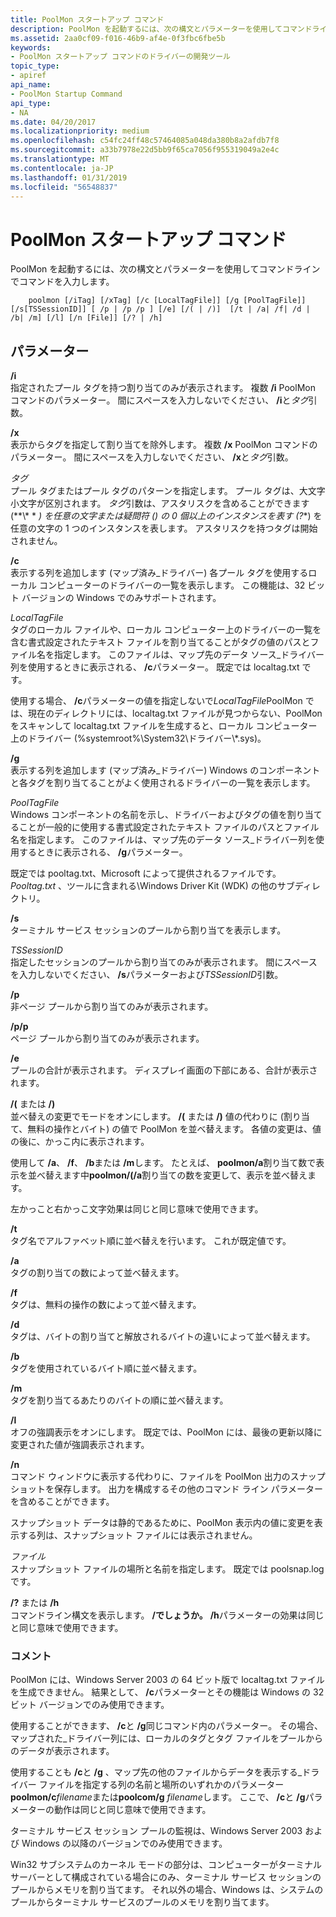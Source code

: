```yaml
---
title: PoolMon スタートアップ コマンド
description: PoolMon を起動するには、次の構文とパラメーターを使用してコマンドラインでコマンドを入力します。
ms.assetid: 2aa0cf09-f016-46b9-af4e-0f3fbc6fbe5b
keywords:
- PoolMon スタートアップ コマンドのドライバーの開発ツール
topic_type:
- apiref
api_name:
- PoolMon Startup Command
api_type:
- NA
ms.date: 04/20/2017
ms.localizationpriority: medium
ms.openlocfilehash: c54fc24ff48c57464085a048da380b8a2afdb7f8
ms.sourcegitcommit: a33b7978e22d5bb9f65ca7056f955319049a2e4c
ms.translationtype: MT
ms.contentlocale: ja-JP
ms.lasthandoff: 01/31/2019
ms.locfileid: "56548837"
---
```

# <a name="poolmon-startup-command"></a>PoolMon スタートアップ コマンド


PoolMon を起動するには、次の構文とパラメーターを使用してコマンドラインでコマンドを入力します。

```
    poolmon [/iTag] [/xTag] [/c [LocalTagFile]] [/g [PoolTagFile]] [/s[TSSessionID]] [ /p | /p /p ] [/e] [/( | /)]  [/t | /a| /f| /d | /b| /m] [/l] [/n [File]] [/? | /h] 
```

## <a name="span-idddkpoolmonstartupcommandtoolsspanspan-idddkpoolmonstartupcommandtoolsspanparameters"></a><span id="ddk_poolmon_startup_command_tools"></span><span id="DDK_POOLMON_STARTUP_COMMAND_TOOLS"></span>パラメーター


<span id="________i______"></span><span id="________I______"></span> **/i**   
指定されたプール タグを持つ割り当てのみが表示されます。 複数 **/i** PoolMon コマンドのパラメーター。 間にスペースを入力しないでください、 **/i**と*タグ*引数。

<span id="________x______"></span><span id="________X______"></span> **/x**   
表示からタグを指定して割り当てを除外します。 複数 **/x** PoolMon コマンドのパラメーター。 間にスペースを入力しないでください、 **/x**と*タグ*引数。

<span id="_______Tag______"></span><span id="_______tag______"></span><span id="_______TAG______"></span> *タグ*   
プール タグまたはプール タグのパターンを指定します。 プール タグは、大文字小文字が区別されます。 *タグ*引数は、アスタリスクを含めることができます (**\\* * *) を任意の文字または疑問符 () の 0 個以上のインスタンスを表す (*<em>?</em>*) を任意の文字の 1 つのインスタンスを表します。 アスタリスクを持つタグは開始されません。

<span id="________c______"></span><span id="________C______"></span> **/c**   
表示する列を追加します (マップ済み\_ドライバー) 各プール タグを使用するローカル コンピューターのドライバーの一覧を表示します。 この機能は、32 ビット バージョンの Windows でのみサポートされます。

<span id="_______LocalTagFile______"></span><span id="_______localtagfile______"></span><span id="_______LOCALTAGFILE______"></span> *LocalTagFile*   
タグのローカル ファイルや、ローカル コンピューター上のドライバーの一覧を含む書式設定されたテキスト ファイルを割り当てることがタグの値のパスとファイル名を指定します。 このファイルは、マップ先のデータ ソース\_ドライバー列を使用するときに表示される、 **/c**パラメーター。 既定では localtag.txt です。

使用する場合、 **/c**パラメーターの値を指定しないで*LocalTagFile*PoolMon では、現在のディレクトリには、localtag.txt ファイルが見つからない、PoolMon をスキャンして localtag.txt ファイルを生成すると、ローカル コンピューター上のドライバー (%systemroot%\\System32\\ドライバー\\\*.sys)。

<span id="________g______"></span><span id="________G______"></span> **/g**   
表示する列を追加します (マップ済み\_ドライバー) Windows のコンポーネントと各タグを割り当てることがよく使用されるドライバーの一覧を表示します。

<span id="_______PoolTagFile______"></span><span id="_______pooltagfile______"></span><span id="_______POOLTAGFILE______"></span> *PoolTagFile*   
Windows コンポーネントの名前を示し、ドライバーおよびタグの値を割り当てることが一般的に使用する書式設定されたテキスト ファイルのパスとファイル名を指定します。 このファイルは、マップ先のデータ ソース\_ドライバー列を使用するときに表示される、 **/g**パラメーター。

既定では pooltag.txt、Microsoft によって提供されるファイルです。 *Pooltag.txt* 、ツールに含まれる\\Windows Driver Kit (WDK) の他のサブディレクトリ。

<span id="________s______"></span><span id="________S______"></span> **/s**   
ターミナル サービス セッションのプールから割り当てを表示します。

<span id="_______TSSessionID______"></span><span id="_______tssessionid______"></span><span id="_______TSSESSIONID______"></span> *TSSessionID*   
指定したセッションのプールから割り当てのみが表示されます。 間にスペースを入力しないでください、 **/s**パラメーターおよび*TSSessionID*引数。

<span id="________p______"></span><span id="________P______"></span> **/p**   
非ページ プールから割り当てのみが表示されます。

<span id="________p__p_______"></span><span id="________P__P_______"></span> **/p/p**   
ページ プールから割り当てのみが表示されます。

<span id="________e_______"></span><span id="________E_______"></span> **/e**   
プールの合計が表示されます。 ディスプレイ画面の下部にある、合計が表示されます。

<span id="__________or___"></span><span id="__________OR___"></span> **/(** または **/)**  
並べ替えの変更でモードをオンにします。 **/(** または **/)** 値の代わりに (割り当て、無料の操作とバイト) の値で PoolMon を並べ替えます。 各値の変更は、値の後に、かっこ内に表示されます。

使用して **/a**、 **/f**、 **/b**または **/m**します。 たとえば、 **poolmon/a**割り当て数で表示を並べ替えます中**poolmon/(/a**割り当ての数を変更して、表示を並べ替えます。

左かっこと右かっこ文字効果は同じと同じ意味で使用できます。

<span id="________t______"></span><span id="________T______"></span> **/t**   
タグ名でアルファベット順に並べ替えを行います。 これが既定値です。

<span id="________a______"></span><span id="________A______"></span> **/a**   
タグの割り当ての数によって並べ替えます。

<span id="________f_______"></span><span id="________F_______"></span> **/f**   
タグは、無料の操作の数によって並べ替えます。

<span id="________d______"></span><span id="________D______"></span> **/d**   
タグは、バイトの割り当てと解放されるバイトの違いによって並べ替えます。

<span id="________b_______"></span><span id="________B_______"></span> **/b**   
タグを使用されているバイト順に並べ替えます。

<span id="________m_______"></span><span id="________M_______"></span> **/m**   
タグを割り当てるあたりのバイトの順に並べ替えます。

<span id="________l______"></span><span id="________L______"></span> **/l**   
オフの強調表示をオンにします。 既定では、PoolMon には、最後の更新以降に変更された値が強調表示されます。

<span id="________n______"></span><span id="________N______"></span> **/n**   
コマンド ウィンドウに表示する代わりに、ファイルを PoolMon 出力のスナップショットを保存します。 出力を構成するその他のコマンド ライン パラメーターを含めることができます。

スナップショット データは静的であるために、PoolMon 表示内の値に変更を表示する列は、スナップショット ファイルには表示されません。

<span id="_______File______"></span><span id="_______file______"></span><span id="_______FILE______"></span> *ファイル*   
スナップショット ファイルの場所と名前を指定します。 既定では poolsnap.log です。

<span id="__________or__h"></span><span id="__________OR__H"></span> **/?** または **/h**  
コマンドライン構文を表示します。 **/でしょうか。** **/h**パラメーターの効果は同じと同じ意味で使用できます。

### <a name="span-idcommentsspanspan-idcommentsspancomments"></a><span id="comments"></span><span id="COMMENTS"></span>コメント

PoolMon には、Windows Server 2003 の 64 ビット版で localtag.txt ファイルを生成できません。 結果として、 **/c**パラメーターとその機能は Windows の 32 ビット バージョンでのみ使用できます。

使用することができます、 **/c**と **/g**同じコマンド内のパラメーター。 その場合、マップされた\_ドライバー列には、ローカルのタグとタグ ファイルをプールからのデータが表示されます。

使用することも **/c**と **/g** 、マップ先の他のファイルからデータを表示する\_ドライバー ファイルを指定する列の名前と場所のいずれかのパラメーター **poolmon/c***filename*または**poolcom/g** *filename*します。 ここで、 **/c**と **/g**パラメーターの動作は同じと同じ意味で使用できます。

ターミナル サービス セッション プールの監視は、Windows Server 2003 および Windows の以降のバージョンでのみ使用できます。

Win32 サブシステムのカーネル モードの部分は、コンピューターがターミナル サーバーとして構成されている場合にのみ、ターミナル サービス セッションのプールからメモリを割り当てます。 それ以外の場合、Windows は、システムのプールからターミナル サービスのプールのメモリを割り当てます。









